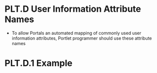 # PLT.D User Information Attribute Names
* To allow Portals an automated mapping of commonly used user information attributes, Portlet programmer should use these attribute names

# PLT.D.1 Example
